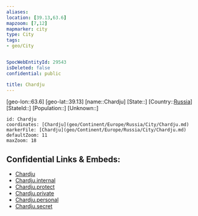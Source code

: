 ```yaml
---
aliases: 
location: [39.13,63.6]
mapzoom: [7,12] 
mapmarker: city 
type: City
tags:
- geo/City


SpocWebEntityId: 29543
isDeleted: false
confidential: public

title: Chardju
---
```

[geo-lon::63.6]
[geo-lat::39.13]
[name::Chardju]
[State::]
[Country::[Russia](geo/Continent/Europe/Russia.md)]
[StateId::]
[Population::]
[Unknown::]


```leaflet
id: Chardju
coordinates: [Chardju](geo/Continent/Europe/Russia/City/Chardju.md)
markerFile: [Chardju](geo/Continent/Europe/Russia/City/Chardju.md)
defaultZoom: 11 
maxZoom: 18
```


## Confidential Links & Embeds: 
- [Chardju](../../../../../../_public/geo/Continent/Europe/Russia/City/Chardju.md) 
- [Chardju.internal](../../../../../../_internal/geo/Continent/Europe/Russia/City/Chardju.internal.md) 
- [Chardju.protect](../../../../../../_protect/geo/Continent/Europe/Russia/City/Chardju.protect.md) 
- [Chardju.private](../../../../../../_private/geo/Continent/Europe/Russia/City/Chardju.private.md) 
- [Chardju.personal](../../../../../../_personal/geo/Continent/Europe/Russia/City/Chardju.personal.md) 
- [Chardju.secret](../../../../../../_secret/geo/Continent/Europe/Russia/City/Chardju.secret.md) 
